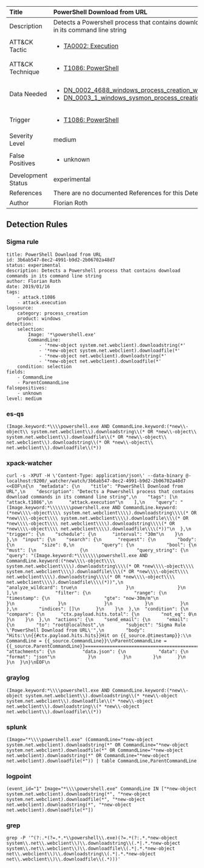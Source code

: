 | Title                | PowerShell Download from URL                                                                                                                                                 |
|:---------------------|:------------------------------------------------------------------------------------------------------------------------------------------------------------|
| Description          | Detects a Powershell process that contains download commands in its command line string                                                                                                                                           |
| ATT&amp;CK Tactic    |  <ul><li>[TA0002: Execution](https://attack.mitre.org/tactics/TA0002)</li></ul>  |
| ATT&amp;CK Technique | <ul><li>[T1086: PowerShell](https://attack.mitre.org/techniques/T1086)</li></ul>  |
| Data Needed          | <ul><li>[DN_0002_4688_windows_process_creation_with_commandline](../Data_Needed/DN_0002_4688_windows_process_creation_with_commandline.md)</li><li>[DN_0003_1_windows_sysmon_process_creation](../Data_Needed/DN_0003_1_windows_sysmon_process_creation.md)</li></ul>  |
| Trigger              | <ul><li>[T1086: PowerShell](../Triggers/T1086.md)</li></ul>  |
| Severity Level       | medium |
| False Positives      | <ul><li>unknown</li></ul>  |
| Development Status   | experimental |
| References           |  There are no documented References for this Detection Rule yet  |
| Author               | Florian Roth |


## Detection Rules

### Sigma rule

```
title: PowerShell Download from URL
id: 3b6ab547-8ec2-4991-b9d2-2b06702a48d7
status: experimental
description: Detects a Powershell process that contains download commands in its command line string
author: Florian Roth
date: 2019/01/16
tags:
    - attack.t1086
    - attack.execution
logsource:
    category: process_creation
    product: windows
detection:
    selection:
        Image: '*\powershell.exe'
        CommandLine:
            - '*new-object system.net.webclient).downloadstring(*'
            - '*new-object system.net.webclient).downloadfile(*'
            - '*new-object net.webclient).downloadstring(*'
            - '*new-object net.webclient).downloadfile(*'
    condition: selection
fields:
    - CommandLine
    - ParentCommandLine
falsepositives:
    - unknown
level: medium

```





### es-qs
    
```
(Image.keyword:*\\\\powershell.exe AND CommandLine.keyword:(*new\\-object\\ system.net.webclient\\).downloadstring\\(* OR *new\\-object\\ system.net.webclient\\).downloadfile\\(* OR *new\\-object\\ net.webclient\\).downloadstring\\(* OR *new\\-object\\ net.webclient\\).downloadfile\\(*))
```


### xpack-watcher
    
```
curl -s -XPUT -H \'Content-Type: application/json\' --data-binary @- localhost:9200/_watcher/watch/3b6ab547-8ec2-4991-b9d2-2b06702a48d7 <<EOF\n{\n  "metadata": {\n    "title": "PowerShell Download from URL",\n    "description": "Detects a Powershell process that contains download commands in its command line string",\n    "tags": [\n      "attack.t1086",\n      "attack.execution"\n    ],\n    "query": "(Image.keyword:*\\\\\\\\powershell.exe AND CommandLine.keyword:(*new\\\\-object\\\\ system.net.webclient\\\\).downloadstring\\\\(* OR *new\\\\-object\\\\ system.net.webclient\\\\).downloadfile\\\\(* OR *new\\\\-object\\\\ net.webclient\\\\).downloadstring\\\\(* OR *new\\\\-object\\\\ net.webclient\\\\).downloadfile\\\\(*))"\n  },\n  "trigger": {\n    "schedule": {\n      "interval": "30m"\n    }\n  },\n  "input": {\n    "search": {\n      "request": {\n        "body": {\n          "size": 0,\n          "query": {\n            "bool": {\n              "must": [\n                {\n                  "query_string": {\n                    "query": "(Image.keyword:*\\\\\\\\powershell.exe AND CommandLine.keyword:(*new\\\\-object\\\\ system.net.webclient\\\\).downloadstring\\\\(* OR *new\\\\-object\\\\ system.net.webclient\\\\).downloadfile\\\\(* OR *new\\\\-object\\\\ net.webclient\\\\).downloadstring\\\\(* OR *new\\\\-object\\\\ net.webclient\\\\).downloadfile\\\\(*))",\n                    "analyze_wildcard": true\n                  }\n                }\n              ],\n              "filter": {\n                "range": {\n                  "timestamp": {\n                    "gte": "now-30m/m"\n                  }\n                }\n              }\n            }\n          }\n        },\n        "indices": []\n      }\n    }\n  },\n  "condition": {\n    "compare": {\n      "ctx.payload.hits.total": {\n        "not_eq": 0\n      }\n    }\n  },\n  "actions": {\n    "send_email": {\n      "email": {\n        "to": "root@localhost",\n        "subject": "Sigma Rule \'PowerShell Download from URL\'",\n        "body": "Hits:\\n{{#ctx.payload.hits.hits}}Hit on {{_source.@timestamp}}:\\n      CommandLine = {{_source.CommandLine}}\\nParentCommandLine = {{_source.ParentCommandLine}}================================================================================\\n{{/ctx.payload.hits.hits}}",\n        "attachments": {\n          "data.json": {\n            "data": {\n              "format": "json"\n            }\n          }\n        }\n      }\n    }\n  }\n}\nEOF\n
```


### graylog
    
```
(Image.keyword:*\\\\powershell.exe AND CommandLine.keyword:(*new\\-object system.net.webclient\\).downloadstring\\(* *new\\-object system.net.webclient\\).downloadfile\\(* *new\\-object net.webclient\\).downloadstring\\(* *new\\-object net.webclient\\).downloadfile\\(*))
```


### splunk
    
```
(Image="*\\\\powershell.exe" (CommandLine="*new-object system.net.webclient).downloadstring(*" OR CommandLine="*new-object system.net.webclient).downloadfile(*" OR CommandLine="*new-object net.webclient).downloadstring(*" OR CommandLine="*new-object net.webclient).downloadfile(*")) | table CommandLine,ParentCommandLine
```


### logpoint
    
```
(event_id="1" Image="*\\\\powershell.exe" CommandLine IN ["*new-object system.net.webclient).downloadstring(*", "*new-object system.net.webclient).downloadfile(*", "*new-object net.webclient).downloadstring(*", "*new-object net.webclient).downloadfile(*"])
```


### grep
    
```
grep -P '^(?:.*(?=.*.*\\powershell\\.exe)(?=.*(?:.*.*new-object system\\.net\\.webclient\\)\\.downloadstring\\(.*|.*.*new-object system\\.net\\.webclient\\)\\.downloadfile\\(.*|.*.*new-object net\\.webclient\\)\\.downloadstring\\(.*|.*.*new-object net\\.webclient\\)\\.downloadfile\\(.*)))'
```



